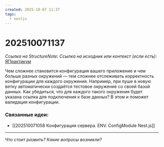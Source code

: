 ```yaml
---
created: 2025-10-07 11:37
tags:
  - nestjs
---
```

# 202510071137
*Ссылка на StructureNote:*
*Ссылка на исходник или контекст (если есть):* [ЯПрактикум](https://practicum.yandex.ru/trainer/backend-nodejs/lesson/64506ddc-7e9d-440a-acf6-bda3f77dd69f/)



Чем сложнее становится конфигурация вашего приложение и чем больше разных окружений — тем сложнее отслеживать корректность конфигурации для каждого окружения. Например, при пуше в новую ветку автоматически создаётся тестовое окружение со своей базой данных. Как убедиться, что для каждого такого окружения будет указана ссылка для подключения к базе данных? В этом и поможет валидация конфигурации.
### Связанные идеи:
* [[202510071058 Конфигурация сервера. ENV. ConfigModule Nest.js]]
---

*Что стоит развить? Какие вопросы возникли?*